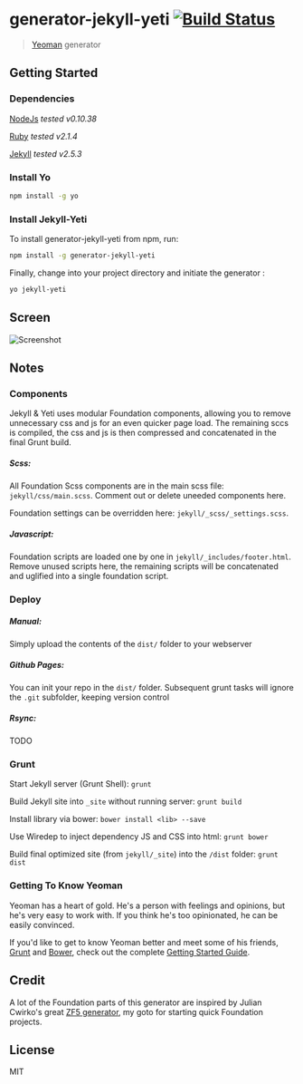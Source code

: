# generator-jekyll-yeti [![Build Status](https://secure.travis-ci.org/atmk-za/generator-jekyll-yeti.png?branch=master)](https://travis-ci.org/atmk-za/generator-jekyll-yeti)

> [Yeoman](http://yeoman.io) generator


## Getting Started

### Dependencies

[NodeJs](https://nodejs.org/) *tested v0.10.38*

[Ruby](https://www.ruby-lang.org) *tested v2.1.4*

[Jekyll](http://jekyllrb.com/) *tested v2.5.3*

### Install Yo

```bash
npm install -g yo
```

### Install Jekyll-Yeti

To install generator-jekyll-yeti from npm, run:

```bash
npm install -g generator-jekyll-yeti
```

Finally, change into your project directory and initiate the generator :

```bash
yo jekyll-yeti
```

## Screen

![Screenshot](http://atmk-za.github.io/screen.png)

## Notes

### Components

Jekyll & Yeti uses modular Foundation components, allowing you to remove unnecessary css and js for an even quicker page load. The remaining sccs is compiled, the css and js is then compressed and concatenated in the final Grunt build.

##### Scss:

All Foundation Scss components are in the main scss file: `jekyll/css/main.scss`. Comment out or delete uneeded components here.

Foundation settings can be overridden here: `jekyll/_scss/_settings.scss`.

##### Javascript:

Foundation scripts are loaded one by one in `jekyll/_includes/footer.html`. Remove unused scripts here, the remaining scripts will be concatenated and uglified into a single foundation script.

### Deploy

##### Manual: 

Simply upload the contents of the `dist/` folder to your webserver

##### Github Pages:

You can init your repo in the `dist/` folder. Subsequent grunt tasks will ignore the `.git` subfolder, keeping version control

##### Rsync: 

TODO

### Grunt

Start Jekyll server (Grunt Shell): `grunt`

Build Jekyll site into `_site` without running server: `grunt build`

Install library via bower: `bower install <lib> --save`

Use Wiredep to inject dependency JS and CSS into html: `grunt bower` 

Build final optimized site (from `jekyll/_site`) into the `/dist` folder: `grunt dist`

### Getting To Know Yeoman

Yeoman has a heart of gold. He's a person with feelings and opinions, but he's very easy to work with. If you think he's too opinionated, he can be easily convinced.

If you'd like to get to know Yeoman better and meet some of his friends, [Grunt](http://gruntjs.com) and [Bower](http://bower.io), check out the complete [Getting Started Guide](https://github.com/yeoman/yeoman/wiki/Getting-Started).


## Credit

A lot of the Foundation parts of this generator are inspired by Julian Cwirko's great [ZF5 generator](https://github.com/juliancwirko/generator-zf5), my goto for starting quick Foundation projects.


## License

MIT
